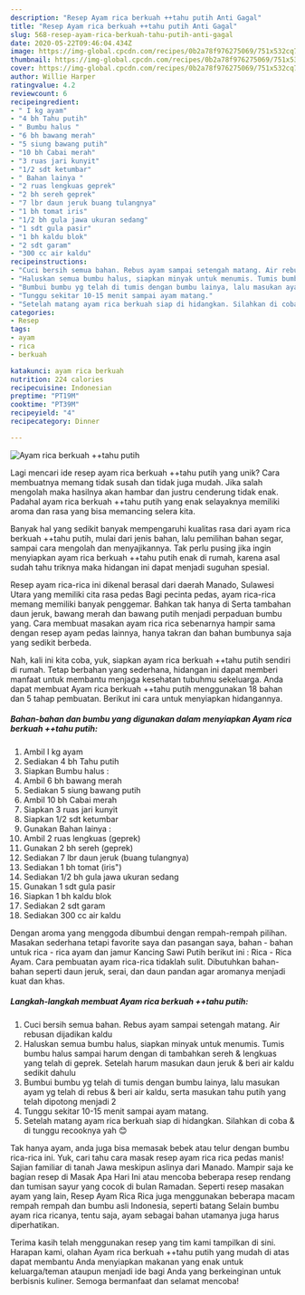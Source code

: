 ```yaml
---
description: "Resep Ayam rica berkuah ++tahu putih Anti Gagal"
title: "Resep Ayam rica berkuah ++tahu putih Anti Gagal"
slug: 568-resep-ayam-rica-berkuah-tahu-putih-anti-gagal
date: 2020-05-22T09:46:04.434Z
image: https://img-global.cpcdn.com/recipes/0b2a78f976275069/751x532cq70/ayam-rica-berkuah-tahu-putih-foto-resep-utama.jpg
thumbnail: https://img-global.cpcdn.com/recipes/0b2a78f976275069/751x532cq70/ayam-rica-berkuah-tahu-putih-foto-resep-utama.jpg
cover: https://img-global.cpcdn.com/recipes/0b2a78f976275069/751x532cq70/ayam-rica-berkuah-tahu-putih-foto-resep-utama.jpg
author: Willie Harper
ratingvalue: 4.2
reviewcount: 6
recipeingredient:
- " I kg ayam"
- "4 bh Tahu putih"
- " Bumbu halus "
- "6 bh bawang merah"
- "5 siung bawang putih"
- "10 bh Cabai merah"
- "3 ruas jari kunyit"
- "1/2 sdt ketumbar"
- " Bahan lainya "
- "2 ruas lengkuas geprek"
- "2 bh sereh geprek"
- "7 lbr daun jeruk buang tulangnya"
- "1 bh tomat iris"
- "1/2 bh gula jawa ukuran sedang"
- "1 sdt gula pasir"
- "1 bh kaldu blok"
- "2 sdt garam"
- "300 cc air kaldu"
recipeinstructions:
- "Cuci bersih semua bahan. Rebus ayam sampai setengah matang. Air rebusan dijadikan kaldu"
- "Haluskan semua bumbu halus, siapkan minyak untuk menumis. Tumis bumbu halus sampai harum dengan di tambahkan sereh &amp; lengkuas yang telah di geprek. Setelah harum masukan daun jeruk &amp; beri air kaldu sedikit dahulu"
- "Bumbui bumbu yg telah di tumis dengan bumbu lainya, lalu masukan ayam yg telah di rebus &amp; beri air kaldu, serta masukan tahu putih yang telah dipotong menjadi 2"
- "Tunggu sekitar 10-15 menit sampai ayam matang."
- "Setelah matang ayam rica berkuah siap di hidangkan. Silahkan di coba &amp; di tunggu recooknya yah 😊"
categories:
- Resep
tags:
- ayam
- rica
- berkuah

katakunci: ayam rica berkuah 
nutrition: 224 calories
recipecuisine: Indonesian
preptime: "PT19M"
cooktime: "PT39M"
recipeyield: "4"
recipecategory: Dinner

---
```



![Ayam rica berkuah ++tahu putih](https://img-global.cpcdn.com/recipes/0b2a78f976275069/751x532cq70/ayam-rica-berkuah-tahu-putih-foto-resep-utama.jpg)

Lagi mencari ide resep ayam rica berkuah ++tahu putih yang unik? Cara membuatnya memang tidak susah dan tidak juga mudah. Jika salah mengolah maka hasilnya akan hambar dan justru cenderung tidak enak. Padahal ayam rica berkuah ++tahu putih yang enak selayaknya memiliki aroma dan rasa yang bisa memancing selera kita.

Banyak hal yang sedikit banyak mempengaruhi kualitas rasa dari ayam rica berkuah ++tahu putih, mulai dari jenis bahan, lalu pemilihan bahan segar, sampai cara mengolah dan menyajikannya. Tak perlu pusing jika ingin menyiapkan ayam rica berkuah ++tahu putih enak di rumah, karena asal sudah tahu triknya maka hidangan ini dapat menjadi suguhan spesial.

Resep ayam rica-rica ini dikenal berasal dari daerah Manado, Sulawesi Utara yang memiliki cita rasa pedas Bagi pecinta pedas, ayam rica-rica memang memiliki banyak penggemar. Bahkan tak hanya di Serta tambahan daun jeruk, bawang merah dan bawang putih menjadi perpaduan bumbu yang. Cara membuat masakan ayam rica rica sebenarnya hampir sama dengan resep ayam pedas lainnya, hanya takran dan bahan bumbunya saja yang sedikit berbeda.


Nah, kali ini kita coba, yuk, siapkan ayam rica berkuah ++tahu putih sendiri di rumah. Tetap berbahan yang sederhana, hidangan ini dapat memberi manfaat untuk membantu menjaga kesehatan tubuhmu sekeluarga. Anda dapat membuat Ayam rica berkuah ++tahu putih menggunakan 18 bahan dan 5 tahap pembuatan. Berikut ini cara untuk menyiapkan hidangannya.

<!--inarticleads1-->

##### Bahan-bahan dan bumbu yang digunakan dalam menyiapkan Ayam rica berkuah ++tahu putih:

1. Ambil  I kg ayam
1. Sediakan 4 bh Tahu putih
1. Siapkan  Bumbu halus :
1. Ambil 6 bh bawang merah
1. Sediakan 5 siung bawang putih
1. Ambil 10 bh Cabai merah
1. Siapkan 3 ruas jari kunyit
1. Siapkan 1/2 sdt ketumbar
1. Gunakan  Bahan lainya :
1. Ambil 2 ruas lengkuas (geprek)
1. Gunakan 2 bh sereh (geprek)
1. Sediakan 7 lbr daun jeruk (buang tulangnya)
1. Sediakan 1 bh tomat (iris&#34;)
1. Sediakan 1/2 bh gula jawa ukuran sedang
1. Gunakan 1 sdt gula pasir
1. Siapkan 1 bh kaldu blok
1. Sediakan 2 sdt garam
1. Sediakan 300 cc air kaldu


Dengan aroma yang menggoda dibumbui dengan rempah-rempah pilihan. Masakan sederhana tetapi favorite saya dan pasangan saya, bahan - bahan untuk rica - rica ayam dan jamur Kancing Sawi Putih berikut ini : Rica - Rica Ayam. Cara pembuatan ayam rica-rica tidaklah sulit. Dibutuhkan bahan-bahan seperti daun jeruk, serai, dan daun pandan agar aromanya menjadi kuat dan khas. 

<!--inarticleads2-->

##### Langkah-langkah membuat Ayam rica berkuah ++tahu putih:

1. Cuci bersih semua bahan. Rebus ayam sampai setengah matang. Air rebusan dijadikan kaldu
1. Haluskan semua bumbu halus, siapkan minyak untuk menumis. Tumis bumbu halus sampai harum dengan di tambahkan sereh &amp; lengkuas yang telah di geprek. Setelah harum masukan daun jeruk &amp; beri air kaldu sedikit dahulu
1. Bumbui bumbu yg telah di tumis dengan bumbu lainya, lalu masukan ayam yg telah di rebus &amp; beri air kaldu, serta masukan tahu putih yang telah dipotong menjadi 2
1. Tunggu sekitar 10-15 menit sampai ayam matang.
1. Setelah matang ayam rica berkuah siap di hidangkan. Silahkan di coba &amp; di tunggu recooknya yah 😊


Tak hanya ayam, anda juga bisa memasak bebek atau telur dengan bumbu rica-rica ini. Yuk, cari tahu cara masak resep ayam rica rica pedas manis! Sajian familiar di tanah Jawa meskipun aslinya dari Manado. Mampir saja ke bagian resep di Masak Apa Hari Ini atau mencoba beberapa resep rendang dan tumisan sayur yang cocok di bulan Ramadan. Seperti resep masakan ayam yang lain, Resep Ayam Rica Rica juga menggunakan beberapa macam rempah rempah dan bumbu asli Indonesia, seperti batang Selain bumbu ayam rica ricanya, tentu saja, ayam sebagai bahan utamanya juga harus diperhatikan. 

Terima kasih telah menggunakan resep yang tim kami tampilkan di sini. Harapan kami, olahan Ayam rica berkuah ++tahu putih yang mudah di atas dapat membantu Anda menyiapkan makanan yang enak untuk keluarga/teman ataupun menjadi ide bagi Anda yang berkeinginan untuk berbisnis kuliner. Semoga bermanfaat dan selamat mencoba!
